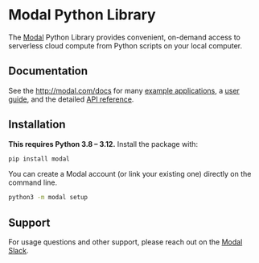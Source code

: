 # Modal Python Library

The [Modal](https://modal.com/) Python Library provides convenient, on-demand
access to serverless cloud compute from Python scripts on your local computer.

## Documentation

See the http://modal.com/docs for
many [example applications](https://modal.com/docs/examples),
a [user guide](https://modal.com/docs/guide), and the detailed
[API reference](https://modal.com/docs/reference).

## Installation

**This requires Python 3.8 – 3.12.** Install the package with:

```bash
pip install modal
```

You can create a Modal account (or link your existing one) directly on the
command line.

```bash
python3 -m modal setup
```

## Support

For usage questions and other support, please reach out on the [Modal Slack](https://modal.com/slack).